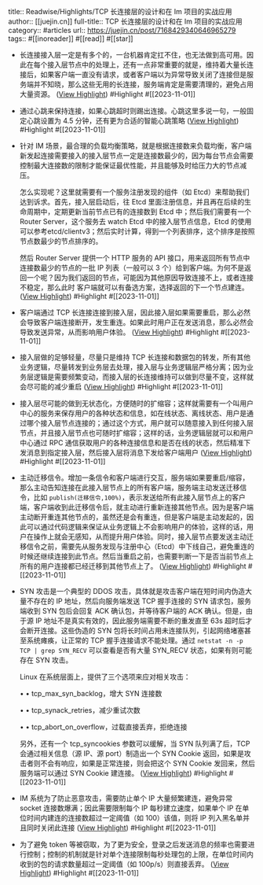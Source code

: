 title:: Readwise/Highlights/TCP 长连接层的设计和在 Im 项目的实战应用
author:: [[juejin.cn]]
full-title:: TCP 长连接层的设计和在 Im 项目的实战应用
category:: #articles
url:: https://juejin.cn/post/7168429340646965279
tags:: #[[inoreader]] #[[read]] #[[star]]

- 长连接接入层一定是有多个的，一台机器肯定扛不住，也无法做到高可用。因此在每个接入层节点中的处理上，还有一点非常重要的就是，维持着大量长连接后，如果客户端一直没有请求，或者客户端以为异常导致关闭了连接但是服务端并不知晓，那么这些无用的长连接，服务端肯定是需要清理的，避免占用大量资源。 ([View Highlight](https://read.readwise.io/read/01he4j27hy4qxmdx5f0gdrnbhc)) #Highlight #[[2023-11-01]]
- 通过心跳来保持连接，如果心跳超时则踢出连接。心跳这里多说一句，一般固定心跳设置为 4.5 分钟，还有更为合适的智能心跳策略 ([View Highlight](https://read.readwise.io/read/01he4j2nqh688z348hyz739zyr)) #Highlight #[[2023-11-01]]
- 针对 IM 场景，最合理的负载均衡策略，就是根据连接数来负载均衡，客户端新发起连接需要接入的接入层节点一定是连接数最少的，因为每台节点会需要控制最大连接数的限制才能保证最优性能，并且能够及时给压力大的节点减压。
  
  怎么实现呢？这里就需要有一个服务注册发现的组件（如 Etcd）来帮助我们达到诉求。首先，接入层启动后，往 Etcd 里面注册信息，并且再在后续的生命周期中，定期更新当前节点已有的连接数到 Etcd 中；然后我们需要有一个 Router Server，这个服务去 watch Etcd 中的接入层节点信息，Etcd 的使用可以参考etcd/clientv3；然后实时计算，得到一个列表排序，这个排序是按照节点数最少的节点排序的。
  
  然后 Router Server 提供一个 HTTP 服务的 API 接口，用来返回所有节点中连接数最少的节点的一批 IP 列表（一般可以 3 个）给到客户端。为何不是返回一个呢？因为我们返回的节点，可能因为其他原因导致连接不上，或者连接不稳定，那么此时 客户端就可以有备选方案，选择返回的下一个节点建连。 ([View Highlight](https://read.readwise.io/read/01he4j4aczgrg3xzb9tgydnfss)) #Highlight #[[2023-11-01]]
- 客户端通过 TCP 长连接连接到接入层，因此接入层如果需要重启，那么必然会导致客户端连接断开，发生重连。如果此时用户正在发送消息，那么必然会导致发送异常，从而影响用户体验。 ([View Highlight](https://read.readwise.io/read/01he4j5a66524dhtpsasc5f0tr)) #Highlight #[[2023-11-01]]
- 接入层做的足够轻量，尽量只是维持 TCP 长连接和数据包的转发，所有其他业务逻辑，尽量转发到业务层去处理，接入层与业务逻辑层严格分离；因为业务层逻辑是需要频繁变动，而接入层的长连接维持可以做到尽量不变，这样就会尽可能的减少重启 ([View Highlight](https://read.readwise.io/read/01he4j5p0rdg9syw767f8gmpmp)) #Highlight #[[2023-11-01]]
- 接入层尽可能的做到无状态化，方便随时的扩缩容；这样就需要有一个叫用户中心的服务来保存用户的各种状态和信息，如在线状态、离线状态、用户是通过哪个接入层节点连接的；通过这个方式，用户就可以随意接入到任何接入层节点，并且接入层节点也可随时扩缩容；这样的话，业务逻辑层就可以和用户中心通过 RPC 通信获取用户的各种连接信息和是否在线的状态，然后精准下发消息到指定接入层，然后接入层将消息下发给客户端用户 ([View Highlight](https://read.readwise.io/read/01he4j62j83hvg45t6nhf35hwj)) #Highlight #[[2023-11-01]]
- 主动迁移信令。增加一条信令和客户端进行交互，服务端如果要重启/缩容，那么主动告知连接在此接入层节点上的所有客户端，服务端主动发送迁移信令，比如 `publish(迁移信令,100%)`，表示发送给所有此接入层节点上的客户端，客户端收到此迁移信令后，就主动进行重新连接其他节点。因为是客户端主动断开重连其他节点的，虽然还是会有重连，但是客户端是主动发起的，因此可以通过代码逻辑来保证从业务逻辑上不会影响用户的体验，这样的话，用户在操作上就会无感知，从而提升用户体验。同时，接入层节点要发送主动迁移信令之前，需要先从服务发现与注册中心（Etcd）中下线自己，避免重连的时候还继续连接到此节点。然后当重启之前，也需要判断一下是否当前节点上所有的用户连接都已经迁移到其他节点上了。 ([View Highlight](https://read.readwise.io/read/01he4j6rtx46xw7fx72tnfse2q)) #Highlight #[[2023-11-01]]
- SYN 攻击是一个典型的 DDOS 攻击，具体就是攻击客户端在短时间内伪造大量不存在的 IP 地址，然后向服务端发送 TCP 握手连接的 SYN 请求包，服务端收到 SYN 包后会回复 ACK 确认包，并等待客户端的 ACK 确认。但是，由于源 IP 地址不是真实有效的，因此服务端需要不断的重发直至 63s 超时后才会断开连接。这些伪造的 SYN 包将长时间占用未连接队列，引起网络堵塞甚至系统瘫痪，让正常的 TCP 握手连接请求不能处理。通过 `netstat -n -p TCP | grep SYN_RECV` 可以查看是否有大量 SYN_RECV 状态，如果有则可能存在 SYN 攻击。
  
  Linux 在系统层面上，提供了三个选项来应对相关攻击：
  
  •   • tcp_max_syn_backlog，增大 SYN 连接数
    
  •   • tcp_synack_retries，减少重试次数
    
  •   • tcp_abort_on_overflow，过载直接丢弃，拒绝连接
    
  
  另外，还有一个 tcp_syncookies 参数可以缓解，当 SYN 队列满了后，TCP 会通过相关信息（源 IP、源 port）制造出一个 SYN Cookie 返回，如果是攻击者则不会有响应，如果是正常连接，则会把这个 SYN Cookie 发回来，然后服务端可以通过 SYN Cookie 建连接。 ([View Highlight](https://read.readwise.io/read/01he4j7j17wkjt5h4ndj9me502)) #Highlight #[[2023-11-01]]
- IM 系统为了防止恶意攻击，需要防止单个 IP 大量频繁建连，避免异常 socket 连接数爆满；因此需要限制每个 IP 每秒建立速度，如果单个 IP 在单位时间内建连的连接数超过一定阈值（如 100）该值，则将 IP 列入黑名单并且同时关闭此连接 ([View Highlight](https://read.readwise.io/read/01he4j82w6b3af7afvy848gp76)) #Highlight #[[2023-11-01]]
- 为了避免 token 等被窃取，为了更为安全，登录之后发送消息的频率也需要进行控制；控制的机制就是针对单个连接限制每秒处理包的上限，在单位时间内收到的包的请求数量超过一定阈值（如 100p/s）则直接丢弃。 ([View Highlight](https://read.readwise.io/read/01he4j8fa5dhadtcxc30smshq1)) #Highlight #[[2023-11-01]]
